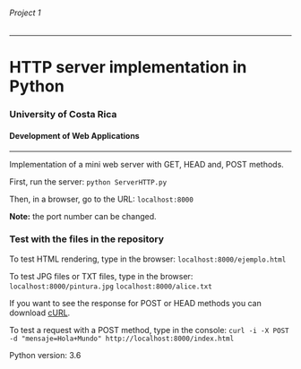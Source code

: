
###### Project 1
---
# HTTP server implementation in Python
### University of Costa Rica
#### Development of Web Applications
---

Implementation of a mini web server with GET, HEAD and, POST methods.

First, run the server: ```python ServerHTTP.py```

Then, in a browser, go to the URL: ```localhost:8000```

**Note:** the port number can be changed.


### Test with the files in the repository

To test HTML rendering, type in the browser: ```localhost:8000/ejemplo.html```

To test JPG files or TXT files, type in the browser: ```localhost:8000/pintura.jpg```
                                                     ```localhost:8000/alice.txt```

If you want to see the response for POST or HEAD methods you can download [cURL](https://curl.haxx.se/download.html).

To test a request with a POST method, type in the console: ```curl -i -X POST -d "mensaje=Hola+Mundo" http://localhost:8000/index.html```

Python version: 3.6

